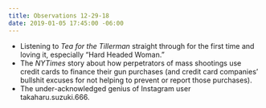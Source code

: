```yaml
---
title: Observations 12-29-18
date: 2019-01-05 17:45:00 -06:00
---
```


- Listening to *Tea for the Tillerman* straight through for the first time and loving it, especially “Hard Headed Woman.”
- The *NYTimes* story about how perpetrators of mass shootings use credit cards to finance their gun purchases (and credit card companies’ bullshit excuses for not helping to prevent or report those purchases).
- The under-acknowledged genius of Instagram user takaharu.suzuki.666.